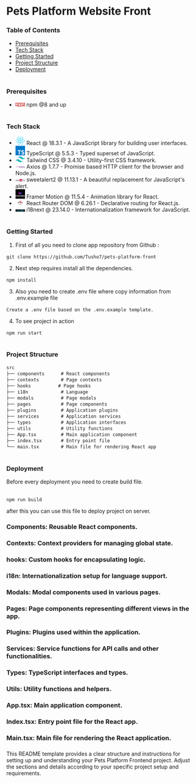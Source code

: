 # Pets Platform Website Front

### Table of Contents

- [Prerequisites](#prerequisites)
- [Tech Stack](#Tecg-Stack)
- [Getting Started](#Getting-Started)
- [Project Structure](#Project-Structure)
- [Deployment](#Deployment)

#

### Prerequisites

- <img src="./readme/npm.png" width="25" style="top: 8px" /> npm @8 and up

#

### Tech Stack

- <img src="./readme/react.png" width="25" style="top: 8px" /> React @ 18.3.1 - A JavaScript library for building user interfaces.
- <img src="./readme/typescript.png" width="25" style="top: 8px" /> TypeScript @ 5.5.3 - Typed superset of JavaScript.
- <img src="./readme/tailwind.png" width="25" style="top: 8px" /> Tailwind CSS @ 3.4.10 - Utility-first CSS framework.
- <img src="./readme/axios.png" width="25" style="top: 8px" /> Axios @ 1.7.7 - Promise based HTTP client for the browser and Node.js.
- <img src="./readme/sweetalert.png" width="25" style="top: 8px" /> sweetalert2 @ 11.13.1 - A beautiful replacement for JavaScript's alert.
- <img src="./readme/framer-motion.jpeg" width="25" style="top: 8px" /> Framer Motion @ 11.5.4 - Animation library for React.
- <img src="./readme/react-router.png" width="25" style="top: 8px" /> React Router DOM @ 6.26.1 - Declarative routing for React.js.
- <img src="./readme/i18n.png" width="25" style="top: 8px" /> i18next @ 23.14.0 - Internationalization framework for JavaScript.

#

### Getting Started

1. First of all you need to clone app repository from Github :

```
git clone https://github.com/Tusho7/pets-platform-front
```

2. Next step requires install all the dependencies.

```
npm install
```

3. Also you need to create .env file where copy information from .env.example file

```
Create a .env file based on the .env.example template.
```

4. To see project in action

```
npm run start
```

#

### Project Structure

```
src
├── components      # React components
├── contexts        # Page contexts
├── hooks          # Page hooks
├── i18n            # Language
├── modals          # Page modals
├── pages           # Page components
├── plugins         # Application plugins
├── services        # Application services
├── types           # Application interfaces
├── utils           # Utility functions
├── App.tsx         # Main application component
├── index.tsx       # Entry point file
└── main.tsx        # Main file for rendering React app
```

#

### Deployment

Before every deployment you need to create build file.

```

npm run build

```

after this you can use this file to deploy project on server.

### Components: Reusable React components.

### Contexts: Context providers for managing global state.

### hooks: Custom hooks for encapsulating logic.

### i18n: Internationalization setup for language support.

### Modals: Modal components used in various pages.

### Pages: Page components representing different views in the app.

### Plugins: Plugins used within the application.

### Services: Service functions for API calls and other functionalities.

### Types: TypeScript interfaces and types.

### Utils: Utility functions and helpers.

### App.tsx: Main application component.

### Index.tsx: Entry point file for the React app.

### Main.tsx: Main file for rendering the React application.

###

This README template provides a clear structure and instructions for setting up and understanding your Pets Platform Frontend project. Adjust the sections and details according to your specific project setup and requirements.
